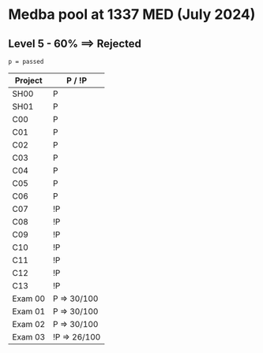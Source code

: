 # Medba pool at 1337 MED (July 2024)

## Level 5 - 60% ==> Rejected

``` p = passed ```

| Project | P / !P |
|----------|----------|
| SH00 | P |
| SH01 | P |
| C00 | P |
| C01 | P |
| C02 | P |
| C03 | P |
| C04 | P |
| C05 | P |
| C06 | P |
| C07 | !P |
| C08 | !P |
| C09 | !P |
| C10 | !P |
| C11 | !P |
| C12 | !P |
| C13 | !P |
| Exam 00 | P => 30/100 |
| Exam 01 | P => 30/100 |
| Exam 02 | P => 30/100 |
| Exam 03 | !P => 26/100|
